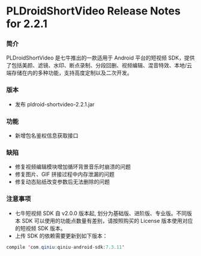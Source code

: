 # PLDroidShortVideo Release Notes for 2.2.1

### 简介

PLDroidShortVideo 是七牛推出的一款适用于 Android 平台的短视频 SDK，提供了包括美颜、滤镜、水印、断点录制、分段回删、视频编辑、混音特效、本地/云端存储在内的多种功能，支持高度定制以及二次开发。

### 版本

* 发布 pldroid-shortvideo-2.2.1.jar

### 功能

* 新增包名鉴权信息获取接口

### 缺陷

* 修复视频编辑模块增加循环背景音乐时崩溃的问题
* 修复图片、GIF 拼接过程中内存泄漏的问题
* 修复动态贴纸改变参数后无法删除的问题

### 注意事项
* 七牛短视频 SDK 自 v2.0.0 版本起, 划分为基础版、进阶版、专业版。不同版本 SDK 可以使用的功能点数量有差别，请按照购买的 License 版本使用对应的短视频 SDK 版本。
* 上传 SDK 的依赖需要更新到如下版本：

```java
compile 'com.qiniu:qiniu-android-sdk:7.3.11'
```